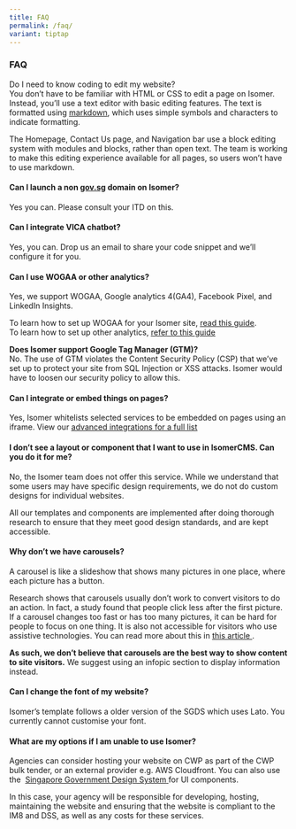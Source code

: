 ```yaml
---
title: FAQ
permalink: /faq/
variant: tiptap
---
```

<h3><strong>FAQ</strong></h3>
<p>Do I need to know coding to edit my website?
<br>You don’t have to be familiar with HTML or CSS to edit a page on Isomer.
Instead, you’ll use a text editor with basic editing features. The text
is formatted using <a href="https://commonmark.org/help/tutorial/" rel="noopener noreferrer nofollow" target="_blank"><u>markdown</u></a>, which
uses simple symbols and characters to indicate formatting.</p>
<p>The Homepage, Contact Us page, and Navigation bar use a block editing
system with modules and blocks, rather than open text. The team is working
to make this editing experience available for all pages, so users won’t
have to use markdown.</p>
<h4>Can I launch a non <a href="https://commonmark.org/help/tutorial/" rel="noopener noreferrer nofollow" target="_blank">gov.sg</a> domain on Isomer?</h4>
<p>Yes you can. Please consult your ITD on this.</p>
<h4>Can I integrate VICA chatbot?</h4>
<p>Yes, you can. Drop us an email to share your code snippet and we’ll configure
it for you.</p>
<h4>Can I use WOGAA or other analytics?</h4>
<p>Yes, we support WOGAA, Google analytics 4(GA4), Facebook Pixel, and LinkedIn
Insights.</p>
<p>To learn how to set up WOGAA for your Isomer site, <a href="https://guide.isomer.gov.sg/analytics-and-tracking/wogaa" rel="noopener noreferrer nofollow" target="_blank"><u>read this guide</u></a>.
<br>To learn how to set up other analytics, <a href="https://guide.isomer.gov.sg/analytics-and-tracking/google-analytics" rel="noopener noreferrer nofollow" target="_blank"><u>refer to this guide</u></a>
</p>
<p><strong>Does Isomer support Google Tag Manager (GTM)?</strong>
<br>No. The use of GTM violates the Content Security Policy (CSP) that we’ve
set up to protect your site from SQL Injection or XSS attacks. Isomer would
have to loosen our security policy to allow this.</p>
<h4>Can I integrate or embed things on pages?</h4>
<p>Yes, Isomer whitelists selected services to be embedded on pages using
an iframe. View our <a href="https://www.isomer.gov.sg/when-to-use-isomer/advance-integrations/" rel="noopener noreferrer nofollow" target="_blank"><u>advanced integrations for a full list</u></a>
</p>
<h4>I don’t see a layout or component that I want to use in IsomerCMS. Can you do it for me?</h4>
<p>No, the Isomer team does not offer this service. While we understand that
some users may have specific design requirements, we do not do custom designs
for individual websites.</p>
<p>All our templates and components are implemented after doing thorough
research to ensure that they meet good design standards, and are kept accessible.</p>
<h4>Why don’t we have carousels?</h4>
<p>A carousel is like a slideshow that shows many pictures in one place,
where each picture has a button.</p>
<p>Research shows that carousels usually don’t work to convert visitors to
do an action. In fact, a study found that people click less after the first
picture. If a carousel changes too fast or has too many pictures, it can
be hard for people to focus on one thing. It is also not accessible for
visitors who use assistive technologies. You can read more about this in
<a href="https://medium.com/@sherpadesignco/carousels-are-killing-your-conversion-rate-heres-how-to-fix-that-b57e31f8f508" rel="noopener noreferrer nofollow" target="_blank"><u>this article</u>
</a>.</p>
<p><strong>As such, we don’t believe that carousels are the best way to show content to site visitors.</strong> We
suggest using an infopic section to display information instead.</p>
<h4>Can I change the font of my website?</h4>
<p>Isomer’s template follows a older version of the SGDS which uses Lato.
You currently cannot customise your font.</p>
<h4>What are my options if I am unable to use Isomer?</h4>
<p>Agencies can consider hosting your website on CWP as part of the CWP bulk
tender, or an external provider e.g. AWS Cloudfront. You can also use the&nbsp;
<a href="https://www.designsystem.gov.sg/" rel="noopener noreferrer nofollow" target="_blank"><u>Singapore Government Design System</u>
</a>for UI components.</p>
<p>In this case, your agency will be responsible for developing, hosting,
maintaining the website and ensuring that the website is compliant to the
IM8 and DSS, as well as any costs for these services.</p>
<p><a href="https://www.isomer.gov.sg/getting-started/roles-and-responsibilities/" class="is-half is-left is-full-height" rel="noopener noreferrer nofollow" target="_blank"><br></a>
</p>
<p></p>